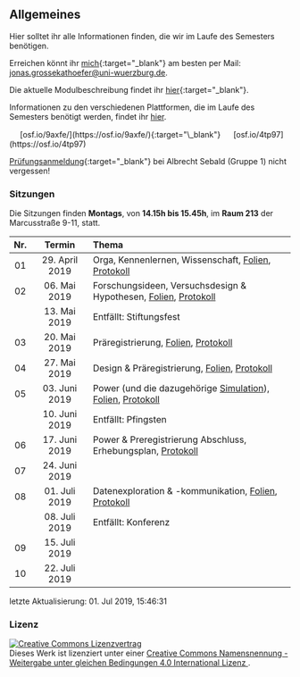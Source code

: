 ## Allgemeines

Hier solltet ihr alle Informationen finden, die wir im Laufe des
Semesters benötigen.

Erreichen könnt ihr
[mich](http://www.i1.psychologie.uni-wuerzburg.de/ekp/personen/jonas-grossekathoefer/){:target="\_blank"}
am besten per Mail: <jonas.grossekathoefer@uni-wuerzburg.de>.

Die aktuelle Modulbeschreibung findet ihr
[hier](https://www2.uni-wuerzburg.de/mhb/MB-de-06-PSY-EFM-152-m01.pdf){:target="\_blank"}.

Informationen zu den verschiedenen Plattformen, die im Laufe des
Semesters benötigt werden, findet ihr
[hier](material/account.html).

<img src="https://s3.amazonaws.com/cloud.ohloh.net/attachments/88839/circle_logo_med.png" width="15" height="15" />
[osf.io/9axfe/](https://osf.io/9axfe/){:target="\_blank"}

<img src="https://cdn.cos.io/media/images/prereg-badge.original.png" width="15" height="15" />
[osf.io/4tp97](https://osf.io/4tp97)

[Prüfungsanmeldung](https://www-sbhome1.zv.uni-wuerzburg.de/qisserver/rds?state=verpublish&status=init&vmfile=no&publishid=201046&moduleCall=webInfo&publishConfFile=webInfo&publishSubDir=veranstaltung){:target="\_blank"}
bei Albrecht Sebald (Gruppe 1) nicht vergessen\!

### Sitzungen

Die Sitzungen finden **Montags**, von **14.15h bis 15.45h**, im **Raum
213** der Marcusstraße 9-11,
statt.

| Nr. |     Termin      | Thema                                                                                                                                            |
| :-: | :-------------: | :----------------------------------------------------------------------------------------------------------------------------------------------- |
| 01  | 29\. April 2019 | Orga, Kennenlernen, Wissenschaft, [Folien](./slides/01-orga.html), [Protokoll](./protocols/01-protocol.html)                                     |
| 02  |  06\. Mai 2019  | Forschungsideen, Versuchsdesign & Hypothesen, [Folien](./slides/02-hypo.html), [Protokoll](./protocols/02-protocol.html)                         |
|     |  13\. Mai 2019  | Entfällt: Stiftungsfest                                                                                                                          |
| 03  |  20\. Mai 2019  | Präregistrierung, [Folien](./slides/03-prereg.html), [Protokoll](./protocols/03-protocol.html)                                                   |
| 04  |  27\. Mai 2019  | Design & Präregistrierung, [Folien](./slides/04-prep.html), [Protokoll](./protocols/04-protocol.html)                                            |
| 05  | 03\. Juni 2019  | Power (und die dazugehörige [Simulation](./material/analysis.html)), [Folien](./slides/05-power.html), [Protokoll](./protocols/05-protocol.html) |
|     | 10\. Juni 2019  | Entfällt: Pfingsten                                                                                                                              |
| 06  | 17\. Juni 2019  | Power & Preregistrierung Abschluss, Erhebungsplan, [Protokoll](./protocols/06-protocol.html)                                                     |
| 07  | 24\. Juni 2019  |                                                                                                                                                  |
| 08  | 01\. Juli 2019  | Datenexploration & -kommunikation, [Folien](./slides/08-analysis.html), [Protokoll](./protocols/08-protocol.html)                                |
|     | 08\. Juli 2019  | Entfällt: Konferenz                                                                                                                              |
| 09  | 15\. Juli 2019  |                                                                                                                                                  |
| 10  | 22\. Juli 2019  |                                                                                                                                                  |

letzte Aktualisierung: 01. Jul 2019,
15:46:31

### Lizenz

<a rel="license" href="http://creativecommons.org/licenses/by-sa/4.0/"><img alt="Creative Commons Lizenzvertrag" style="border-width:0" src="https://i.creativecommons.org/l/by-sa/4.0/88x31.png" /></a><br />Dieses
Werk ist lizenziert unter einer
<a rel="license" href="http://creativecommons.org/licenses/by-sa/4.0/">Creative
Commons Namensnennung - Weitergabe unter gleichen Bedingungen 4.0
International Lizenz </a>.
